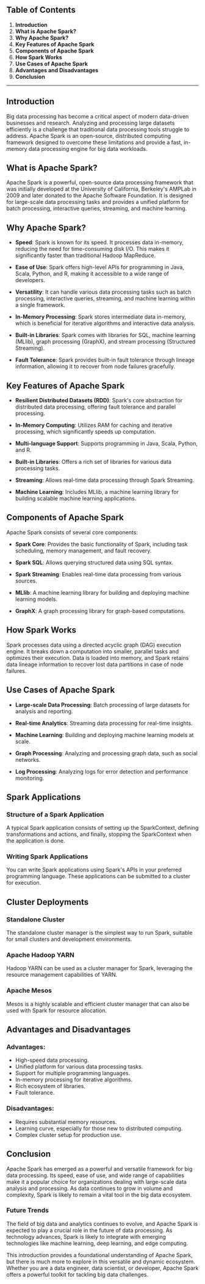 ## Table of Contents

1.  **Introduction**
2.  **What is Apache Spark?**
3.  **Why Apache Spark?**
4.  **Key Features of Apache Spark**
5.  **Components of Apache Spark**
6.  **How Spark Works**
7.  **Use Cases of Apache Spark**
8.  **Advantages and Disadvantages**
9.  **Conclusion**

----------

## Introduction

Big data processing has become a critical aspect of modern data-driven businesses and research. Analyzing and processing large datasets efficiently is a challenge that traditional data processing tools struggle to address. Apache Spark is an open-source, distributed computing framework designed to overcome these limitations and provide a fast, in-memory data processing engine for big data workloads.

## What is Apache Spark?

Apache Spark is a powerful, open-source data processing framework that was initially developed at the University of California, Berkeley's AMPLab in 2009 and later donated to the Apache Software Foundation. It is designed for large-scale data processing tasks and provides a unified platform for batch processing, interactive queries, streaming, and machine learning.

## Why Apache Spark?

-   **Speed**: Spark is known for its speed. It processes data in-memory, reducing the need for time-consuming disk I/O. This makes it significantly faster than traditional Hadoop MapReduce.
    
-   **Ease of Use**: Spark offers high-level APIs for programming in Java, Scala, Python, and R, making it accessible to a wide range of developers.
    
-   **Versatility**: It can handle various data processing tasks such as batch processing, interactive queries, streaming, and machine learning within a single framework.
    
-   **In-Memory Processing**: Spark stores intermediate data in-memory, which is beneficial for iterative algorithms and interactive data analysis.
    
-   **Built-in Libraries**: Spark comes with libraries for SQL, machine learning (MLlib), graph processing (GraphX), and stream processing (Structured Streaming).
    
-   **Fault Tolerance**: Spark provides built-in fault tolerance through lineage information, allowing it to recover from node failures gracefully.
    

## Key Features of Apache Spark

-   **Resilient Distributed Datasets (RDD)**: Spark's core abstraction for distributed data processing, offering fault tolerance and parallel processing.
    
-   **In-Memory Computing**: Utilizes RAM for caching and iterative processing, which significantly speeds up computation.
    
-   **Multi-language Support**: Supports programming in Java, Scala, Python, and R.
    
-   **Built-in Libraries**: Offers a rich set of libraries for various data processing tasks.
    
-   **Streaming**: Allows real-time data processing through Spark Streaming.
    
-   **Machine Learning**: Includes MLlib, a machine learning library for building scalable machine learning applications.
    

## Components of Apache Spark

Apache Spark consists of several core components:

-   **Spark Core**: Provides the basic functionality of Spark, including task scheduling, memory management, and fault recovery.
    
-   **Spark SQL**: Allows querying structured data using SQL syntax.
    
-   **Spark Streaming**: Enables real-time data processing from various sources.
    
-   **MLlib**: A machine learning library for building and deploying machine learning models.
    
-   **GraphX**: A graph processing library for graph-based computations.
    

## How Spark Works

Spark processes data using a directed acyclic graph (DAG) execution engine. It breaks down a computation into smaller, parallel tasks and optimizes their execution. Data is loaded into memory, and Spark retains data lineage information to recover lost data partitions in case of node failures.

## Use Cases of Apache Spark

-   **Large-scale Data Processing**: Batch processing of large datasets for analysis and reporting.
    
-   **Real-time Analytics**: Streaming data processing for real-time insights.
    
-   **Machine Learning**: Building and deploying machine learning models at scale.
    
-   **Graph Processing**: Analyzing and processing graph data, such as social networks.
    
-   **Log Processing**: Analyzing logs for error detection and performance monitoring.
    
## Spark Applications

### Structure of a Spark Application

A typical Spark application consists of setting up the SparkContext, defining transformations and actions, and finally, stopping the SparkContext when the application is done.

### Writing Spark Applications

You can write Spark applications using Spark's APIs in your preferred programming language. These applications can be submitted to a cluster for execution.

## Cluster Deployments

### Standalone Cluster

The standalone cluster manager is the simplest way to run Spark, suitable for small clusters and development environments.

### Apache Hadoop YARN

Hadoop YARN can be used as a cluster manager for Spark, leveraging the resource management capabilities of YARN.

### Apache Mesos

Mesos is a highly scalable and efficient cluster manager that can also be used with Spark for resource allocation.

## Advantages and Disadvantages

### Advantages:

-   High-speed data processing.
-   Unified platform for various data processing tasks.
-   Support for multiple programming languages.
-   In-memory processing for iterative algorithms.
-   Rich ecosystem of libraries.
-   Fault tolerance.

### Disadvantages:

-   Requires substantial memory resources.
-   Learning curve, especially for those new to distributed computing.
-   Complex cluster setup for production use.


## Conclusion

Apache Spark has emerged as a powerful and versatile framework for big data processing. Its speed, ease of use, and wide range of capabilities make it a popular choice for organizations dealing with large-scale data analysis and processing. As data continues to grow in volume and complexity, Spark is likely to remain a vital tool in the big data ecosystem.

### Future Trends

The field of big data and analytics continues to evolve, and Apache Spark is expected to play a crucial role in the future of data processing. As technology advances, Spark is likely to integrate with emerging technologies like machine learning, deep learning, and edge computing.

This introduction provides a foundational understanding of Apache Spark, but there is much more to explore in this versatile and dynamic ecosystem. Whether you are a data engineer, data scientist, or developer, Apache Spark offers a powerful toolkit for tackling big data challenges.